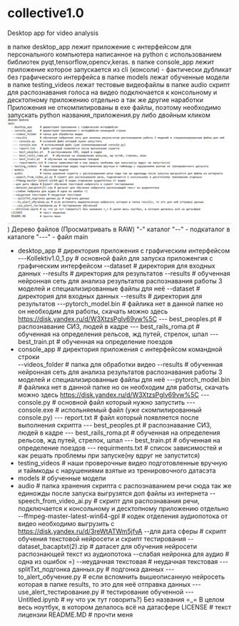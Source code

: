 
# collective1.0
Desktop app for video analysis

в папке desktop_app лежит приложение с интерфейсом для персонального компьютера написанное на python с использованием библиотек pyqt,tensorflow,opencv,keras.
в папке console_app лежит приложение которое запускается из cli (консоли) - фактически дубликат без графического интерфейса
в папке models лежат обученные модели
в папке testing_videos лежат тестовые видеофайлы
в папке audio скрипт для распознавания голоса на видео подключается к консольному и десктопному приложению отдельно а так же другие наработки
Приложения не откомпилированы в exe файлы, поэтому необходимо запускать python названия_приложения.py либо двойным кликом
![alt text](https://github.com/romario515/collective1.0/blob/main/test.png))
Дерево файлов (Просматривать в RAW)
"-" каталог
"--" - подкаталог в каталоге
"---" - файл
main
  - desktop_app     # директория приложения с графическим интерфейсом
   ---Kollektiv1.0_1.py # основной файл для запуска приложенгия с графическим интерфейсом 
   --dataset        # директория для входных данных
    --results       # директория для результатов
   --results        # обученная нейронная сеть для анализа результатов распознавания работы 3 моделей и специализированные файлы для неё
    --dataset        # директория для входных данных
    --results       # директория для результатов
    ---pytorch_model.bin # файлика нет в данной папке но он необходим для работы, скачать можно здесь https://disk.yandex.ru/d/W3XtzsPglv69vw%5C
   --- best_peoples.pt   # распознавание СИЗ, людей в кадре
   --- best_rails_roma.pt   # обученная на определения рельсов, жд путей, стрелок, шпал 
   --- best_train.pt   # обученная на определение поездов 
  - console_app     # директория приложения с интерфейсом командной строки   
   --videos_folder  # папка для обработки видео 
   --results        # обученная нейронная сеть для анализа результатов распознавания работы 3 моделей и специализированные файлы для неё
    ---pytorch_model.bin # файлика нет в данной папке но он необходим для работы, скачать можно здесь https://disk.yandex.ru/d/W3XtzsPglv69vw%5C
   --- console.py   # основной файл который нужно запустить 
   --- console.exe   # испольняемый файл (уже скомпилированный console.py)
   --- report.txt   # файл который появляется после выполнения скрипта
   --- best_peoples.pt   # распознавание СИЗ, людей в кадре
   --- best_rails_roma.pt   # обученная на определения рельсов, жд путей, стрелок, шпал 
   --- best_train.pt   # обученная на определение поездов 
   --- requirments.txt # список зависимостей и как решать проблемы при запуске(ну вдруг не запустится)  
  - testing_videos  # наши проверочные видео подготовленные вручную и таймкоды с нарушениями взятые из тренировочного датасэта
  - models          # обученные модели
  - audio           # папка хранения скрипта с распознаванием речи сюда так же единожды после запуска выгрузятся доп файлы из интернета
   --speech_from_video_ai.py # скрипт для распознавания речи, подключается к консольному и десктопному приложению отдельно
   --ffmpeg-master-latest-win64-gpl # кодек отделения аудиопотока от видео необходимо выгрузить с https://disk.yandex.ru/d/3reWtATWm5jfvA
   --для дата сферы # скрипт обучения текстовой нейросети и скрипт тестирования
   --dataset_bacaptxt(2).zip # датасет для обучения нейросети распознающей текст из аудиопотока 
   --слабая нейронка для аудио # одна из ошибок =)
   --неудачная текстовая # неудачная текстовая
   ---splitTxt_подгонка данных.py # подгонка данных
   ---to_alert_обучение.py # если вспомнить вышеописанную нейросеть которая в папке results, то это для неё отправка данных
   ---use_alert_тестирование.py # тестирование обученной
  ---Untitled.ipynb # ну что уж тут говорить?) Без названия =_= В целом весь ноутбук, в котором делалось всё на датасфере
  LICENSE           # текст лицензии
  README.MD         # прочти меня
